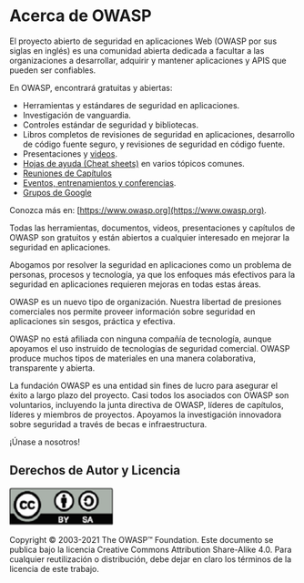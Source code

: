 # Acerca de OWASP

El proyecto abierto de seguridad en aplicaciones Web (OWASP por sus siglas en inglés) es una comunidad abierta dedicada a facultar a las organizaciones a desarrollar, adquirir y mantener aplicaciones y APIS que pueden ser confiables.

En OWASP, encontrará gratuitas y abiertas:

- Herramientas y estándares de seguridad en aplicaciones.
- Investigación de vanguardia.
- Controles estándar de seguridad y bibliotecas.
- Libros completos de revisiones de seguridad en aplicaciones, desarrollo de código fuente seguro, y revisiones de seguridad en código fuente.
- Presentaciones y [videos](https://www.youtube.com/user/OWASPGLOBAL).
- [Hojas de ayuda (Cheat sheets)](https://cheatsheetseries.owasp.org/) en varios tópicos comunes.
- [Reuniones de Capítulos](https://owasp.org/chapters/)
- [Eventos, entrenamientos y conferencias](https://owasp.org/events/).
- [Grupos de Google](próximamente)

Conozca más en: [https://www.owasp.org](https://www.owasp.org).

Todas las herramientas, documentos, videos, presentaciones y capítulos de OWASP son gratuitos y están abiertos a cualquier interesado en mejorar la seguridad en aplicaciones.

Abogamos por resolver la seguridad en aplicaciones como un problema de personas, procesos y tecnología, ya que los enfoques más efectivos para la seguridad en aplicaciones requieren mejoras en todas estas áreas.

OWASP es un nuevo tipo de organización. Nuestra libertad de presiones comerciales nos permite proveer información sobre seguridad en aplicaciones sin sesgos, práctica y efectiva. 

OWASP no está afiliada con ninguna compañía de tecnología, aunque apoyamos el uso instruido de tecnologías de seguridad comercial. OWASP produce muchos tipos de materiales en una manera colaborativa, transparente y abierta.

La fundación OWASP es una entidad sin fines de lucro para asegurar el éxito a largo plazo del proyecto. Casi todos los asociados con OWASP son voluntarios, incluyendo la junta directiva de OWASP, líderes de capítulos, líderes y miembros de proyectos. Apoyamos la investigación innovadora sobre seguridad a través de becas e infraestructura.

¡Únase a nosotros!

## Derechos de Autor y Licencia

![license](OWASP%20Top%2010/Top10/2021/docs/assets/license.png)

Copyright © 2003-2021 The OWASP™ Foundation. Este documento se publica bajo la licencia Creative Commons Attribution Share-Alike 4.0. Para cualquier reutilización o distribución, debe dejar en claro los términos de la licencia de este trabajo.
